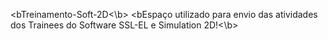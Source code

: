 <bTreinamento-Soft-2D<\b>
<bEspaço utilizado para envio das atividades dos Trainees do Software SSL-EL e Simulation 2D!<\b>



